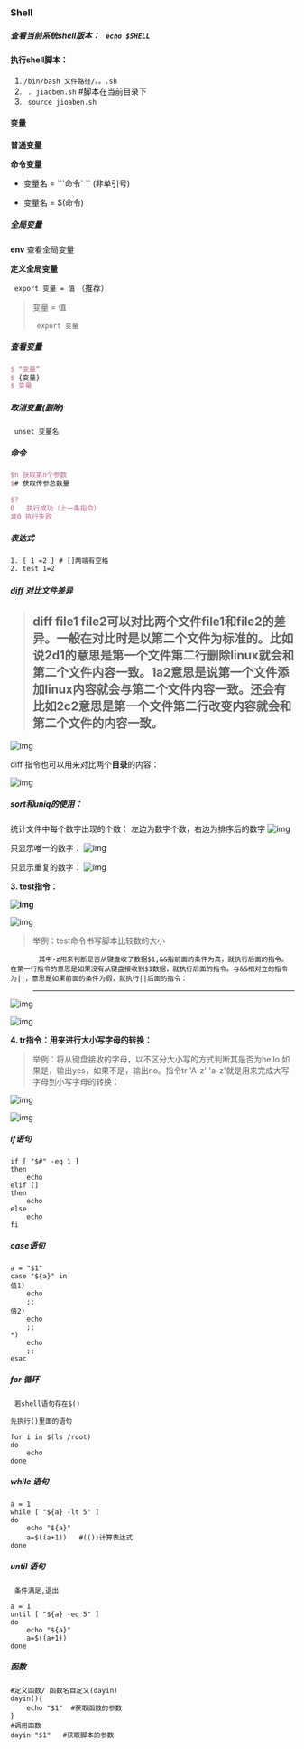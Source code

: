 ### Shell

##### 查看当前系统shell版本： ` echo $SHELL` 

#### 执行shell脚本： 

1. ` /bin/bash 文件路径/。。.sh ` 
2. ` . jiaoben.sh` #脚本在当前目录下
3. ` source jioaben.sh` 

#### 变量

**普通变量**

**命令变量** 

- 变量名 = ```命令`  `` (非单引号)

- 变量名 = $(命令)

##### 全局变量

**env** 查看全局变量

**定义全局变量** 

` export 变量 = 值` （推荐）

>  变量 = 值
>
> ` export 变量` 

##### 查看变量

```latex
$ “变量”
$ {变量}
$ 变量

```

##### 取消变量(删除)

` unset 变量名` 

##### 命令

```latex
$n 获取第n个参数
$# 获取传参总数量 
```

```latex
$?
0   执行成功（上一条指令）
非0 执行失败
```

##### 表达式



``` latex
1. [ 1 =2 ] # []两端有空格
2. test 1=2
```

##### diff 对比文件差异

>  diff   file1 file2可以对比两个文件file1和file2的差异。一般在对比时是以第二个文件为标准的。比如说2d1的意思是第一个文件第二行删除linux就会和第二个文件内容一致。1a2意思是说第一个文件添加linux内容就会与第二个文件内容一致。还会有比如2c2意思是第一个文件第二行改变内容就会和第二个文件的内容一致。
> ------------------------------------------------

![img](C:\Users\Administrator\Desktop\md分享\Myself_markdownNote\201806141601138)

  diff 指令也可以用来对比两个**目录**的内容： 

![img](C:\Users\Administrator\Desktop\md分享\Myself_markdownNote\image\20180614161242275)

#####   sort和uniq的使用： 

  统计文件中每个数字出现的个数：  左边为数字个数，右边为排序后的数字 ![img](C:\Users\Administrator\Desktop\md分享\Myself_markdownNote\image\20180614161734504)

 只显示唯一的数字： ![img](C:\Users\Administrator\Desktop\md分享\Myself_markdownNote\image\20180614161908335)

 只显示重复的数字： ![img](C:\Users\Administrator\Desktop\md分享\Myself_markdownNote\image\20180614161936303)

 **3. test指令：**

**![img](C:\Users\Administrator\Desktop\md分享\Myself_markdownNote\image\2018061416211337)** 

![img](C:\Users\Administrator\Desktop\md分享\Myself_markdownNote\image\20180614162134822)

> 举例：test命令书写脚本比较数的大小

           其中-z用来判断是否从键盘收了数据$1,&&指前面的条件为真，就执行后面的指令。在第一行指令的意思是如果没有从键盘接收到$1数据，就执行后面的指令。与&&相对立的指令为||，意思是如果前面的条件为假，就执行||后面的指令：
> ------------------------------------------------

![img](C:\Users\Administrator\Desktop\md分享\Myself_markdownNote\image\20180614162304862)

![img](C:\Users\Administrator\Desktop\md分享\Myself_markdownNote\image\20180614162727711)

 **4.  tr指令：用来进行大小写字母的转换：** 

>  举例：将从键盘接收的字母，以不区分大小写的方式判断其是否为hello.如果是，输出yes，如果不是，输出no。指令tr 'A-z'  'a-z'就是用来完成大写字母到小写字母的转换： 

![img](C:\Users\Administrator\Desktop\md分享\Myself_markdownNote\image\20180614163538393)

![img](C:\Users\Administrator\Desktop\md分享\Myself_markdownNote\image\20180614163743140)

##### if语句

```shell
if [ "$#" -eq 1 ]
then
	echo
elif []
then
	echo
else
	echo
fi
```

##### case语句

```shell
a = "$1"
case "${a}" in 
值1)
	echo
	;;
值2)
	echo
	;;
*)
	echo
	;;
esac
```

##### for 循环

` 若shell语句存在$()` 

 `先执行()里面的语句 `

```shell
for i in $(ls /root)
do
	echo
done
```

##### while 语句

```shell
a = 1
while [ "${a} -lt 5" ] 
do
 	echo "${a}"
	a=$((a+1))   #(())计算表达式
done
```

##### until 语句

` 条件满足,退出` 

```shell
a = 1
until [ "${a} -eq 5" ] 
do
 	echo "${a}"
	a=$((a+1))   
done
```

##### 函数

```shell
#定义函数/ 函数名自定义(dayin)
dayin(){
	echo "$1"  #获取函数的参数
}
#调用函数
dayin "$1"   #获取脚本的参数
```









